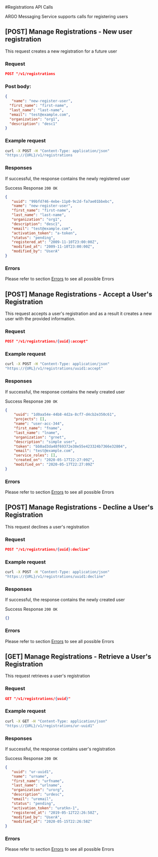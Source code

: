 #Registrations API Calls

ARGO Messaging Service supports calls for registering users

## [POST] Manage Registrations - New user registration
This request creates a new registration for a future user

### Request
```json
POST "/v1/registrations
```

### Post body:
```json
{
   "name": "new-register-user",
  "first_name": "first-name",
  "last_name": "last-name",
  "email": "test@example.com",
  "organization": "org1",
  "description": "desc1"
}
```



### Example request
```bash
curl -X POST -H "Content-Type: application/json"
"https://{URL}/v1/registrations
```

### Responses  
If successful, the response contains the newly registered user

Success Response
`200 OK`

```json
{
   "uuid": "99bfd746-4ebe-11p0-9c2d-fa7ae01bbebc",
   "name": "new-register-user",
   "first_name": "first-name",
   "last_name": "last-name",
   "organization": "org1",
   "description": "desc1",
   "email": "test@example.com",
   "activation_token": "a-token",
   "status": "pending",
   "registered_at": "2009-11-10T23:00:00Z",
   "modified_at": "2009-11-10T23:00:00Z",
   "modified_by": "UserA"
}
```

### Errors
Please refer to section [Errors](api_errors.md) to see all possible Errors

## [POST] Manage Registrations - Accept a User's Registration
This request accepts a user's registration 
and as a result it creates a new user with the provided information.

### Request
```json
POST "/v1/registrations/{uuid}:accept"
```

### Example request
```bash
curl -X POST -H "Content-Type: application/json"
"https://{URL}/v1/registrations/uuid1:accept"
```

### Responses  
If successful, the response contains the newly created user

Success Response
`200 OK`

```json
{
    "uuid": "1d0aa54e-44b8-4d2a-8cf7-d4cb2e350c61",
    "projects": [],
    "name": "user-acc-344",
    "first_name": "fname",
    "last_name": "lname",
    "organization": "grnet",
    "description": "simple user",
    "token": "bb0ad3da48f69372e38e55e423324b7366e32804",
    "email": "test@example.com",
    "service_roles": [],
    "created_on": "2020-05-17T22:27:09Z",
    "modified_on": "2020-05-17T22:27:09Z"
}
```
### Errors
Please refer to section [Errors](api_errors.md) to see all possible Errors

## [POST] Manage Registrations - Decline a User's Registration
This request declines a user's registration

### Request
```json
POST "/v1/registrations/{uuid}:decline"
```

### Example request
```bash
curl -X POST -H "Content-Type: application/json"
"https://{URL}/v1/registrations/uuid1:decline"
```

### Responses  
If successful, the response contains the newly created user

Success Response
`200 OK`

```json
{}
```
### Errors
Please refer to section [Errors](api_errors.md) to see all possible Errors

## [GET] Manage Registrations - Retrieve a User's Registration
This request retrieves a user's registration 

### Request
```json
GET "/v1/registrations/{uuid}"
```

### Example request
```bash
curl -X GET -H "Content-Type: application/json"
"https://{URL}/v1/registrations/ur-uuid1"
```

### Responses  
If successful, the response contains user's registration

Success Response
`200 OK`

```json
{
   "uuid": "ur-uuid1",
   "name": "urname",
   "first_name": "urfname",
   "last_name": "urlname",
   "organization": "urorg",
   "description": "urdesc",
   "email": "uremail",
   "status": "pending",
   "activation_token": "uratkn-1",
   "registered_at": "2019-05-12T22:26:58Z",
   "modified_by": "UserA",
   "modified_at": "2020-05-15T22:26:58Z"
}
```
### Errors
Please refer to section [Errors](api_errors.md) to see all possible Errors
